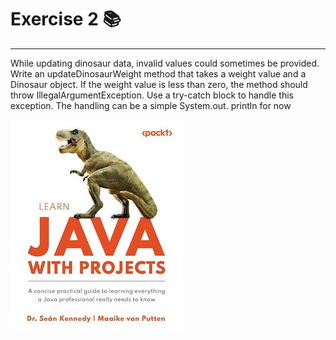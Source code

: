 # Exercise 2 📚
___
While updating dinosaur data, invalid values could sometimes be provided. Write an
updateDinosaurWeight method that takes a weight value and a Dinosaur object. If
the weight value is less than zero, the method should throw IllegalArgumentException.
Use a try-catch block to handle this exception. The handling can be a simple System.out.
println for now

![LearningWithProjects.jpg](../LearningWithProjects.jpg)